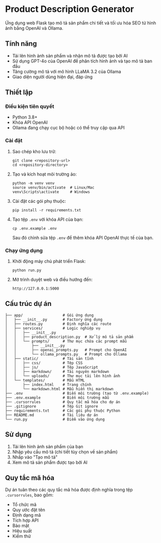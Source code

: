 # Product Description Generator

Ứng dụng web Flask tạo mô tả sản phẩm chi tiết và tối ưu hóa SEO từ hình ảnh bằng OpenAI và Ollama.

## Tính năng

- Tải lên hình ảnh sản phẩm và nhận mô tả được tạo bởi AI
- Sử dụng GPT-4o của OpenAI để phân tích hình ảnh và tạo mô tả ban đầu
- Tăng cường mô tả với mô hình LLaMA 3.2 của Ollama
- Giao diện người dùng hiện đại, đáp ứng

## Thiết lập

### Điều kiện tiên quyết

- Python 3.8+
- Khóa API OpenAI
- Ollama đang chạy cục bộ hoặc có thể truy cập qua API

### Cài đặt

1. Sao chép kho lưu trữ:
   ```
   git clone <repository-url>
   cd <repository-directory>
   ```

2. Tạo và kích hoạt môi trường ảo:
   ```
   python -m venv venv
   source venv/bin/activate  # Linux/Mac
   venv\Scripts\activate     # Windows
   ```

3. Cài đặt các gói phụ thuộc:
   ```
   pip install -r requirements.txt
   ```

4. Tạo tệp `.env` với khóa API của bạn:
   ```
   cp .env.example .env
   ```
   Sau đó chỉnh sửa tệp `.env` để thêm khóa API OpenAI thực tế của bạn.

### Chạy ứng dụng

1. Khởi động máy chủ phát triển Flask:
   ```
   python run.py
   ```

2. Mở trình duyệt web và điều hướng đến:
   ```
   http://127.0.0.1:5000
   ```

## Cấu trúc dự án

```
├── app/                  # Gói ứng dụng
│   ├── __init__.py       # Factory ứng dụng
│   ├── routes.py         # Định nghĩa các route
│   ├── services/         # Logic nghiệp vụ
│   │   ├── __init__.py
│   │   ├── product_description.py  # Xử lý mô tả sản phẩm
│   │   └── prompts/      # Thư mục chứa các prompt mẫu
│   │       ├── __init__.py
│   │       ├── openai_prompts.py   # Prompt cho OpenAI
│   │       └── ollama_prompts.py   # Prompt cho Ollama
│   ├── static/           # Tài sản tĩnh
│   │   ├── css/          # Tệp CSS
│   │   ├── js/           # Tệp JavaScript
│   │   ├── markdown/     # Tài nguyên markdown
│   │   └── uploads/      # Thư mục tải lên hình ảnh
│   └── templates/        # Mẫu HTML
│       ├── index.html    # Trang chính
│       └── markdown.html # Mẫu hiển thị markdown
├── .env                  # Biến môi trường (tạo từ .env.example)
├── .env.example          # Biến môi trường mẫu
├── .cursorrules          # Quy tắc mã hóa cho dự án
├── .gitignore            # Tệp Git ignore
├── requirements.txt      # Các gói phụ thuộc Python
├── README.md             # Tài liệu dự án
└── run.py                # Điểm vào ứng dụng
```

## Sử dụng

1. Tải lên hình ảnh sản phẩm của bạn
2. Nhập yêu cầu mô tả (chi tiết tùy chọn về sản phẩm)
3. Nhấp vào "Tạo mô tả"
4. Xem mô tả sản phẩm được tạo bởi AI

## Quy tắc mã hóa

Dự án tuân theo các quy tắc mã hóa được định nghĩa trong tệp `.cursorrules`, bao gồm:
- Tổ chức mã
- Quy ước đặt tên
- Định dạng mã
- Tích hợp API
- Bảo mật
- Hiệu suất
- Kiểm thử 